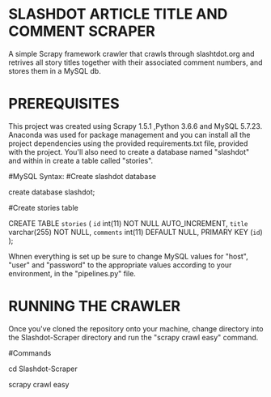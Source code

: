 SLASHDOT ARTICLE TITLE AND COMMENT SCRAPER
==========================================
A simple Scrapy framework crawler that crawls through slashtdot.org and retrives all story titles together with their associated comment numbers, and stores them in a MySQL db.

PREREQUISITES
================
This project was created using Scrapy 1.5.1 ,Python 3.6.6 and MySQL 5.7.23.
Anaconda was used for package management and you can install all the project dependencies using the provided requirements.txt file, provided with the project.
You'll also need to create a database named "slashdot" and within in create a table called "stories".

#MySQL Syntax:
#Create slashdot database

create database slashdot;

#Create stories table

CREATE TABLE `stories` (
  `id` int(11) NOT NULL AUTO_INCREMENT,
  `title` varchar(255) NOT NULL,
  `comments` int(11) DEFAULT NULL,
  PRIMARY KEY (`id`)
);

Whnen everything is set up be sure to change MySQL values for "host", "user" and "password" to the appropriate values according to your environment, in the "pipelines.py" file.

RUNNING THE CRAWLER
====================
Once you've cloned the repository onto your machine, change directory into the Slashdot-Scraper directory and run the "scrapy crawl easy" command.

#Commands

cd Slashdot-Scraper

scrapy crawl easy
